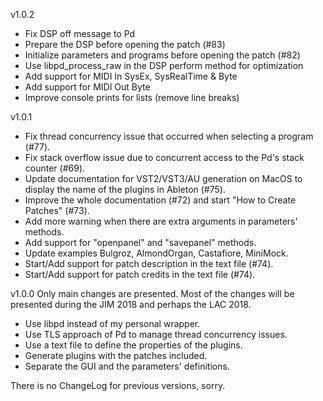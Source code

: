 v1.0.2
- Fix DSP off message to Pd
- Prepare the DSP before opening the patch (#83)
- Initialize parameters and programs before opening the patch (#82)
- Use libpd_process_raw in the DSP perform method for optimization
- Add support for MIDI In SysEx, SysRealTime & Byte
- Add support for MIDI Out Byte
- Improve console prints for lists (remove line breaks)

v1.0.1
- Fix thread concurrency issue that occurred when selecting a program (#77).
- Fix stack overflow issue due to concurrent access to the Pd's stack counter (#69).
- Update documentation for VST2/VST3/AU generation on MacOS to display the name of the plugins in Ableton (#75).
- Improve the whole documentation (#72) and start "How to Create Patches" (#73).
- Add more warning when there are extra arguments in parameters' methods.
- Add support for "openpanel" and "savepanel" methods.
- Update examples Bulgroz, AlmondOrgan, Castafiore, MiniMock.
- Start/Add support for patch description in the text file (#74).
- Start/Add support for patch credits in the text file (#74).

v1.0.0
Only main changes are presented. Most of the changes will be presented during the JIM 2018 and perhaps the LAC 2018.
- Use libpd instead of my personal wrapper.
- Use TLS approach of Pd to manage thread concurrency issues.
- Use a text file to define the properties of the plugins.
- Generate plugins with the patches included.
- Separate the GUI and the parameters' definitions.

There is no ChangeLog for previous versions, sorry.
